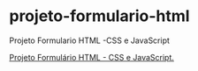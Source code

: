 # projeto-formulario-html

 Projeto Formulario HTML -CSS e JavaScript


<a href= "https://alessandroespinola.github.io/projeto-formulario-html/" > Projeto Formulário HTML - CSS e JavaScript. </a> 